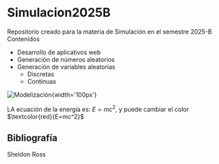 # Simulacion2025B
Repositorio creado para la materia de Simulación en el semestre 2025-B
Contenidos
- Desarrollo de aplicativos web
- Generación de números aleatorios
- Generación de variables aleatorias
   - Discretas
  - Continuas
 

![Modelización](https://www.simwell.io/hubfs/Imported_Blog_Media/1*nNLRUcFSbnTvUfFvqsKO0w-2.png){width='100px'}

LA ecuación de la energía es: $E=mc^2$, y puede cambiar el color $\textcolor{red}{E=mc^2}$

## Bibliografía

Sheldon Ross

